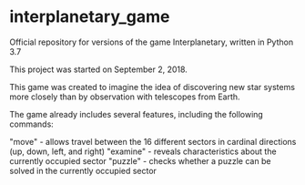 # interplanetary_game
Official repository for versions of the game Interplanetary, written in Python 3.7

This project was started on September 2, 2018.

This game was created to imagine the idea of discovering new star systems more closely than by observation with telescopes from Earth.

The game already includes several features, including the following commands:

"move" - allows travel between the 16 different sectors in cardinal directions (up, down, left, and right)
"examine" - reveals characteristics about the currently occupied sector
"puzzle" - checks whether a puzzle can be solved in the currently occupied sector
